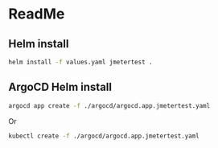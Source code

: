 # ReadMe

## Helm install

~~~bash
helm install -f values.yaml jmetertest .
~~~

## ArgoCD Helm install

~~~bash
argocd app create -f ./argocd/argocd.app.jmetertest.yaml
~~~

Or

~~~bash
kubectl create -f ./argocd/argocd.app.jmetertest.yaml
~~~
